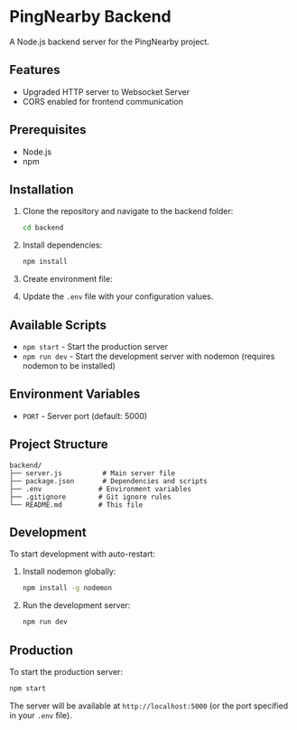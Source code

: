 # PingNearby Backend

A Node.js backend server for the PingNearby project.

## Features

- Upgraded HTTP server to Websocket Server
- CORS enabled for frontend communication

## Prerequisites

- Node.js
- npm

## Installation

1. Clone the repository and navigate to the backend folder:
   ```bash
   cd backend
   ```

2. Install dependencies:
   ```bash
   npm install
   ```

3. Create environment file:

4. Update the `.env` file with your configuration values.

## Available Scripts

- `npm start` - Start the production server
- `npm run dev` - Start the development server with nodemon (requires nodemon to be installed)


## Environment Variables

- `PORT` - Server port (default: 5000)

## Project Structure

```
backend/
├── server.js          # Main server file
├── package.json       # Dependencies and scripts
├── .env              # Environment variables
├── .gitignore        # Git ignore rules
└── README.md         # This file
```

## Development

To start development with auto-restart:

1. Install nodemon globally:
   ```bash
   npm install -g nodemon
   ```

2. Run the development server:
   ```bash
   npm run dev
   ```

## Production

To start the production server:

```bash
npm start
```

The server will be available at `http://localhost:5000` (or the port specified in your `.env` file). 
